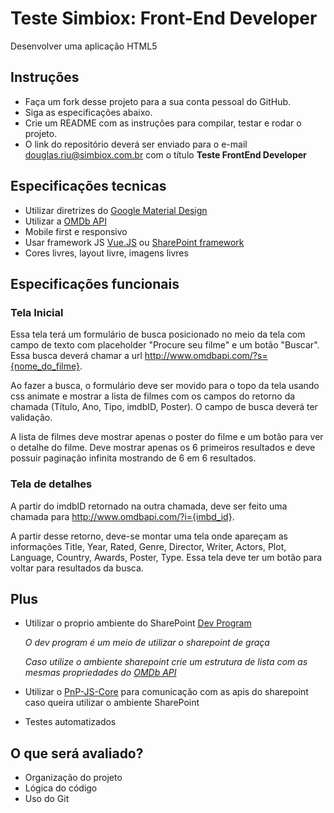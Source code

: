 # Teste Simbiox: Front-End Developer
Desenvolver uma aplicação HTML5

## Instruções
- Faça um fork desse projeto para a sua conta pessoal do GitHub.
- Siga as especificações abaixo.
- Crie um README com as instruções para compilar, testar e rodar o projeto.
- O link do repositório deverá ser enviado para o e-mail
douglas.riu@simbiox.com.br com o título **Teste FrontEnd Developer**

## Especificações tecnicas
- Utilizar diretrizes do
[Google Material Design](https://www.google.com/design/spec/material-design/introduction.html)
- Utilizar a [OMDb API](http://www.omdbapi.com)
- Mobile first e responsivo
- Usar framework JS [Vue.JS](https://vuejs.org/) ou
[SharePoint framework](https://github.com/SharePoint/sp-dev-docs)
- Cores livres, layout livre, imagens livres

## Especificações funcionais
### Tela Inicial
Essa tela terá um formulário de busca posicionado no meio da tela com
campo de texto com placeholder "Procure seu filme" e um botão "Buscar".
Essa busca deverá chamar a url http://www.omdbapi.com/?s={nome_do_filme}.

Ao fazer a busca, o formulário deve ser movido para o topo da tela usando
css animate e mostrar a lista de filmes com os campos do retorno da chamada
(Título, Ano, Tipo, imdbID, Poster). O campo de busca deverá ter validação.

A lista de filmes deve mostrar apenas o poster do filme e um botão para ver
o detalhe do filme. Deve mostrar apenas os 6 primeiros resultados e deve
possuir paginação infinita mostrando de 6 em 6 resultados.

### Tela de detalhes
A partir do imdbID retornado na outra chamada, deve ser feito uma chamada
para http://www.omdbapi.com/?i={imbd_id}.

A partir desse retorno, deve-se montar uma tela onde apareçam as informações
Title, Year, Rated, Genre, Director, Writer, Actors, Plot, Language, Country, Awards, Poster, Type.
Essa tela deve ter um botão para voltar para resultados da busca.

## Plus

- Utilizar o proprio ambiente do SharePoint
[Dev Program](https://profile.microsoft.com/RegSysProfileCenter/wizardnp.aspx?wizid=14b845d0-938c-45af-b061-f798fbb4d170&lcid=1033)

    *O dev program é um meio de utilizar o sharepoint de graça*

    *Caso utilize o ambiente sharepoint crie um estrutura de
    lista com as mesmas propriedades do [OMDb API](http://www.omdbapi.com)*

- Utilizar o
[PnP-JS-Core](https://github.com/SharePoint/PnP-JS-Core) para comunicação com as apis
do sharepoint caso queira utilizar o ambiente SharePoint

- Testes automatizados

## O que será avaliado?
- Organização do projeto
- Lógica do código
- Uso do Git